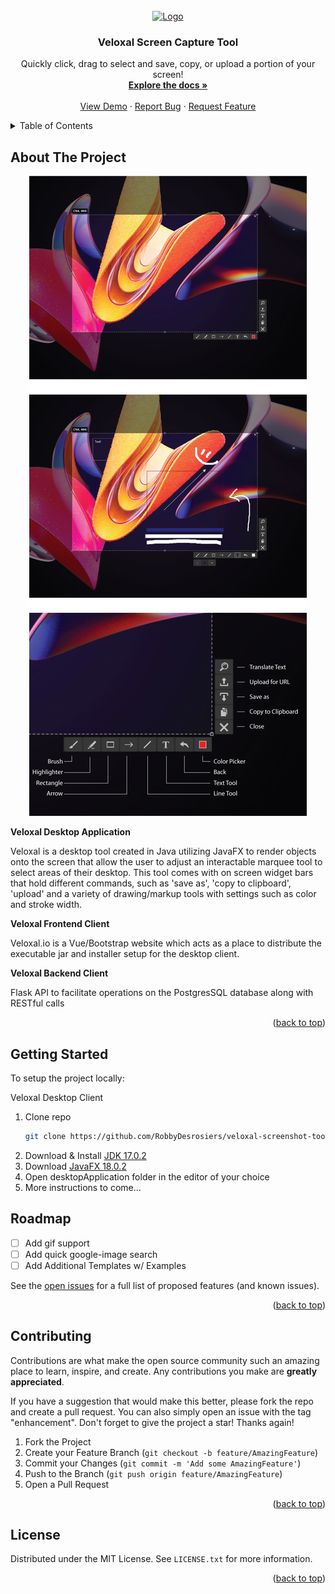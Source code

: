 <div id="top"></div>
<!--
*** Thanks for checking out the Best-README-Template. If you have a suggestion
*** that would make this better, please fork the repo and create a pull request
*** or simply open an issue with the tag "enhancement".
*** Don't forget to give the project a star!
*** Thanks again! Now go create something AMAZING! :D
-->



<!-- PROJECT SHIELDS -->
<!--
*** I'm using markdown "reference style" links for readability.
*** Reference links are enclosed in brackets [ ] instead of parentheses ( ).
*** See the bottom of this document for the declaration of the reference variables
*** for contributors-url, forks-url, etc. This is an optional, concise syntax you may use.
*** https://www.markdownguide.org/basic-syntax/#reference-style-links
-->



<!-- PROJECT LOGO -->
<br />
<div align="center">
  <a href="http://veloxal.io/">
  <img src="client/public/veloxal_logo_stacked_black.png" alt="Logo" width="500" height="auto">
  </a>
<h3 align="center">Veloxal Screen Capture Tool</h3>

  <p align="center">
    Quickly click, drag to select and save, copy, or upload a portion of your screen!
    <br />
    <a href=""><strong>Explore the docs »</strong></a>
    <br />
    <br />
    <a href="">View Demo</a>
    ·
    <a href="">Report Bug</a>
    ·
    <a href="">Request Feature</a>
  </p>
</div>



<!-- TABLE OF CONTENTS -->
<details>
  <summary>Table of Contents</summary>
  <ol>
    <li>
      <a href="#about-the-project">About The Project</a>
      <ul>
        <li><a href="#built-with">Built With</a></li>
      </ul>
    </li>
    <li>
      <a href="#getting-started">Getting Started</a>
      <ul>
        <li><a href="#prerequisites">Prerequisites</a></li>
        <li><a href="#installation">Installation</a></li>
      </ul>
    </li>
    <li><a href="#usage">Usage</a></li>
    <li><a href="#roadmap">Roadmap</a></li>
    <li><a href="#contributing">Contributing</a></li>
    <li><a href="#license">License</a></li>
    <li><a href="#contact">Contact</a></li>
    <li><a href="#acknowledgments">Acknowledgments</a></li>
  </ol>
</details>



<!-- ABOUT THE PROJECT -->
## About The Project
<div align="center">
<img src="designFiles/images/product_screenshot.png" alt="Logo">
</div>

**Veloxal Desktop Application**

Veloxal is a desktop tool created in Java utilizing JavaFX to render objects onto the screen that allow the user to adjust an interactable marquee tool to select areas of their desktop. This tool comes with on screen widget bars that hold different commands, such as 'save as', 'copy to clipboard', 'upload' and a variety of drawing/markup tools with settings such as color and stroke width.

**Veloxal Frontend Client**

Veloxal.io is a Vue/Bootstrap website which acts as a place to distribute the executable jar and installer setup for the desktop client.

**Veloxal Backend Client**

Flask API to facilitate operations on the PostgresSQL database along with RESTful calls

<p align="right">(<a href="#top">back to top</a>)</p>


<!-- GETTING STARTED -->
## Getting Started

To setup the project locally:

Veloxal Desktop Client
1. Clone repo
   ```sh
   git clone https://github.com/RobbyDesrosiers/veloxal-screenshot-tool.git
   ```
2. Download & Install [JDK 17.0.2](https://www.oracle.com/java/technologies/javase/jdk17-archive-downloads.html "JDK 17.0.2")
3. Download [JavaFX 18.0.2](https://gluonhq.com/products/javafx/ "JavaFX 18.0.2")
4. Open desktopApplication folder in the editor of your choice
5. More instructions to come...








<!-- ROADMAP -->
## Roadmap

- [ ] Add gif support
- [ ] Add quick google-image search
- [ ] Add Additional Templates w/ Examples

See the [open issues](https://github.com/othneildrew/Best-README-Template/issues) for a full list of proposed features (and known issues).

<p align="right">(<a href="#top">back to top</a>)</p>



<!-- CONTRIBUTING -->
## Contributing

Contributions are what make the open source community such an amazing place to learn, inspire, and create. Any contributions you make are **greatly appreciated**.

If you have a suggestion that would make this better, please fork the repo and create a pull request. You can also simply open an issue with the tag "enhancement".
Don't forget to give the project a star! Thanks again!

1. Fork the Project
2. Create your Feature Branch (`git checkout -b feature/AmazingFeature`)
3. Commit your Changes (`git commit -m 'Add some AmazingFeature'`)
4. Push to the Branch (`git push origin feature/AmazingFeature`)
5. Open a Pull Request

<p align="right">(<a href="#top">back to top</a>)</p>



<!-- LICENSE -->
## License

Distributed under the MIT License. See `LICENSE.txt` for more information.

<p align="right">(<a href="#top">back to top</a>)</p>



<!-- MARKDOWN LINKS & IMAGES -->
<!-- https://www.markdownguide.org/basic-syntax/#reference-style-links -->
[contributors-shield]: https://img.shields.io/github/contributors/othneildrew/Best-README-Template.svg?style=for-the-badge
[contributors-url]: https://github.com/RobbyDesrosiers/veloxal-screenshot-tool/graphs/contributors
[forks-shield]: https://img.shields.io/github/forks/othneildrew/Best-README-Template.svg?style=for-the-badge
[forks-url]: https://github.com/RobbyDesrosiers/veloxal-screenshot-tool/network/members
[stars-shield]: https://img.shields.io/github/stars/othneildrew/Best-README-Template.svg?style=for-the-badge
[stars-url]: https://github.com/RobbyDesrosiers/veloxal-screenshot-tool/stargazers
[issues-shield]: https://img.shields.io/github/issues/othneildrew/Best-README-Template.svg?style=for-the-badge
[issues-url]: https://github.com/RobbyDesrosiers/veloxal-screenshot-tool/issues
[linkedin-shield]: https://img.shields.io/badge/-LinkedIn-black.svg?style=for-the-badge&logo=linkedin&colorB=555
[linkedin-url]: [https://linkedin.com/in/othneildrew](https://www.linkedin.com/in/robbydesrosiers/)
[product-screenshot]: images/screenshot.png
[Vue.js]: https://img.shields.io/badge/Vue.js-35495E?style=for-the-badge&logo=vuedotjs&logoColor=4FC08D
[Vue-url]: https://vuejs.org/
[Bootstrap.com]: https://img.shields.io/badge/Bootstrap-563D7C?style=for-the-badge&logo=bootstrap&logoColor=white
[Bootstrap-url]: https://getbootstrap.com
